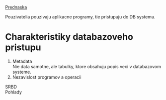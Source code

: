 <p><a href="https://moodle.fei.tuke.sk/file.php/9/prednasky/pr1_2010_2011.pdf">Prednaska</a></p><p>Pouzivatelia pouzivaju aplikacne programy, tie pristupuju do DB systemu.</p><h1>Charakteristiky databazoveho pristupu</h1><ol><li>Metadata<br /> Nie data samotne, ale tabulky, ktore obsahuju popis veci v databazovom systeme.</li><li>Nezavislost programov a operacii</li></ol><p>SRBD<br />Pohlady 
